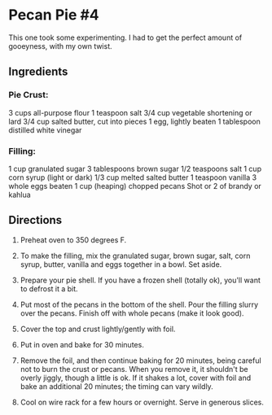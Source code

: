 # Pecan Pie #4

This one took some experimenting. I had to get the perfect amount of gooeyness, with my own twist. 

## Ingredients
### Pie Crust:
3 cups all-purpose flour
1 teaspoon salt
3/4 cup vegetable shortening or lard
3/4 cup salted butter, cut into pieces
1 egg, lightly beaten
1 tablespoon distilled white vinegar

### Filling:
1 cup granulated sugar
3 tablespoons brown sugar
1/2 teaspoons salt
1 cup corn syrup (light or dark)
1/3 cup melted salted butter
1 teaspoon vanilla
3 whole eggs beaten
1 cup (heaping) chopped pecans
Shot or 2 of brandy or kahlua 

## Directions


1. Preheat  oven to 350 degrees F. 

2. To make the filling, mix the granulated sugar, brown sugar, salt, corn syrup, butter, vanilla and eggs together in a bowl. Set aside.

3. Prepare your pie shell. If you have a frozen shell (totally ok), you'll want to defrost it a bit.

4. Put most of the pecans in the bottom of the shell. Pour the filling slurry over the pecans. Finish off with whole pecans (make it look good). 

5. Cover the top and crust lightly/gently with foil.

6. Put in oven and bake for 30 minutes. 

7. Remove the foil, and then continue baking for 20 minutes, being careful not to burn the crust or pecans. When you remove it, it shouldn't be overly jiggly, though a little is ok. If it shakes a lot, cover with foil and bake an additional 20 minutes; the timing can vary wildly.

8. Cool on wire rack for a few hours or overnight. Serve in generous slices.